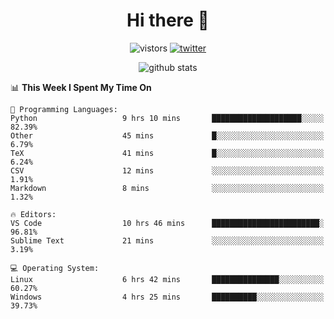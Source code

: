 <h1 align="center">Hi there 👋 </h3>

<p align="center">
  <img src="https://visitor-badge.glitch.me/badge?page_id=keithnull" alt="vistors" />
  <a href="https://twitter.com/_keithnull"><img src="https://img.shields.io/badge/@__keithnull-1DA1F2?style=flat&logo=Twitter&logoColor=white" alt="twitter"/></a>
</p>

<p align="center">
  <img src="https://github-readme-stats.vercel.app/api?username=keithnull&count_private=true&show_icons=true&theme=vue-dark&hide_title=true" alt="github stats" />
</p>

<!--START_SECTION:waka-->
📊 **This Week I Spent My Time On** 

```text
💬 Programming Languages: 
Python                   9 hrs 10 mins       ████████████████████░░░░░   82.39% 
Other                    45 mins             █░░░░░░░░░░░░░░░░░░░░░░░░   6.79% 
TeX                      41 mins             █░░░░░░░░░░░░░░░░░░░░░░░░   6.24% 
CSV                      12 mins             ░░░░░░░░░░░░░░░░░░░░░░░░░   1.91% 
Markdown                 8 mins              ░░░░░░░░░░░░░░░░░░░░░░░░░   1.32%

🔥 Editors: 
VS Code                  10 hrs 46 mins      ████████████████████████░   96.81% 
Sublime Text             21 mins             ░░░░░░░░░░░░░░░░░░░░░░░░░   3.19%

💻 Operating System: 
Linux                    6 hrs 42 mins       ███████████████░░░░░░░░░░   60.27% 
Windows                  4 hrs 25 mins       ██████████░░░░░░░░░░░░░░░   39.73%

```


<!--END_SECTION:waka-->
